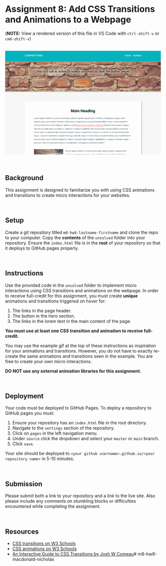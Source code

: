 # Assignment 8: Add CSS Transitions and Animations to a Webpage

(**NOTE:** View a rendered version of this file in VS Code with `ctrl-shift-v` or `cmd-shift-v`)

&nbsp;
![Final site example](example.gif)

&nbsp;
## Background

This assignment is designed to familiarize you with using CSS animations and transitions to create micro interactions for your websites.

&nbsp;
## Setup

Create a git repository titled `m8-hw8-lastname-firstname` and clone the repo to your computer. Copy the **contents** of the `unsolved` folder into your repository. Ensure the `index.html` file is in the **root** of your repository so that it deploys to GitHub pages properly.

&nbsp;
## Instructions

Use the provided code in the `unsolved` folder to implement micro interactions using CSS transitions and animations on the webpage. In order to receive full-credit for this assignment, you must create **unique** animations and transitions triggered on hover for:

1. The links in the page header.
1. The button in the hero section.
1. The links in the lorem text in the main content of the page.

**You must use at least one CSS transition and animation to receive full-credit.**

You may use the example gif at the top of these instructions as inspiration for your animations and transitions. However, you do not have to exactly re-create the same animations and transitions seen in the example. You are free to create your own micro interactions.

**DO NOT use any external animation libraries for this assignment.**

&nbsp;
## Deployment

Your code must be deployed to GitHub Pages. To deploy a repository to GitHub pages you must:

1. Ensure your repository has an `index.html` file in the root directory.
1. Navigate to the `settings` section of the repository.
1. Click on `pages` in the left navigation menu.
1. Under `source` click the dropdown and select your `master` or `main` branch.
1. Click `save`.

Your site should be deployed to `<your github username>.github.io/<your repository name>` in 5-10 minutes.

&nbsp;
## Submission

Please submit both a link to your repository and a link to the live site. Also please include any comments on stumbling blocks or difficulties encountered while completing the assignment.

&nbsp;
## Resources

* [CSS transitions on W3 Schools](https://www.w3schools.com/css/css3_transitions.asp)
* [CSS animations on W3 Schools](https://www.w3schools.com/css/css3_animations.asp)
* [An Interactive Guide to CSS Transitions by Josh W Comeau](https://www.joshwcomeau.com/animation/css-transitions/)# m8-hw8-macdonald-nicholas
